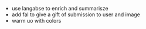- use langabse to enrich and summarisze
- add fal to give a gift of submission to user and image
- warm uo with colors
